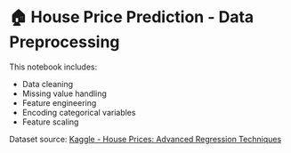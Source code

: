 # 🏠 House Price Prediction - Data Preprocessing

This notebook includes:
- Data cleaning
- Missing value handling
- Feature engineering
- Encoding categorical variables
- Feature scaling

Dataset source: [Kaggle - House Prices: Advanced Regression Techniques](https://www.kaggle.com/competitions/house-prices-advanced-regression-techniques)
